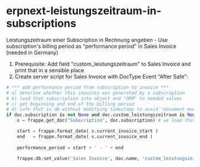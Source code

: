 # erpnext-leistungszeitraum-in-subscriptions
Leistungszeitraum einer Subscription in Rechnung angeben - Use subscription's billing period as "performance period" in Sales Invoice (needed in Germany)

1. Prerequisite: Add field "custom_leistungszeitraum" to Sales Invoice and print that in a sensible place
2. Create server script for Sales Invoice with DocType Event "After Safe":

```python
# *** add performance period from subscription to invoice ***
# a) deterine whether this invoices was generated by a subscription
# b) load that subscription into object and "ORM" to needed values
# c) get beginning and end of the billing period
# d) safe that in db without modifying timestamp to avoid "document modified after save" error
if doc.subscription is not None and doc.custom_leistungszeitraum is None: # we stem from a subscription!
    s = frappe.get_doc("Subscription", doc.subscription) # we load that subscription into s

    start = frappe.format_date( s.current_invoice_start )
    end   = frappe.format_date( s.current_invoice_end )
    
    performance_period = start + ' - ' + end

    frappe.db.set_value('Sales Invoice', doc.name, 'custom_leistungszeitraum', performance_period, update_modified=False)

```
